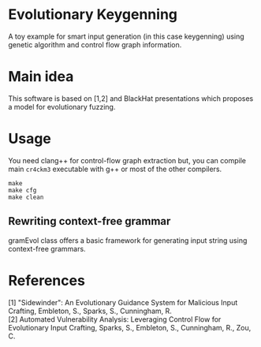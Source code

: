 # Evolutionary Keygenning
A toy example for smart input generation (in this case keygenning) using genetic algorithm and control flow graph information.

# Main idea
This software is based on [1,2] and BlackHat presentations which proposes a model for evolutionary fuzzing. 

# Usage

You need clang++ for control-flow graph extraction but, you can compile main `cr4ckm3` executable with g++ or most of the other compilers. 

```
make 
make cfg
make clean
```

## Rewriting context-free grammar

gramEvol class offers a basic framework for generating input string using context-free grammars. 

# References

[1] "Sidewinder": An Evolutionary Guidance System for Malicious Input Crafting, Embleton, S., Sparks, S., Cunningham, R.     
[2] Automated Vulnerability Analysis: Leveraging Control Flow for Evolutionary Input Crafting, Sparks, S., Embleton, S., Cunningham, R., Zou, C.
